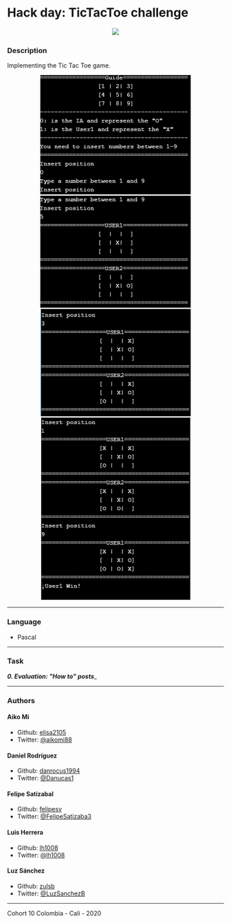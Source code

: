 # Hack day: TicTacToe challenge
<p align="center">
   <img src="https://upload.wikimedia.org/wikipedia/commons/7/7d/Tic-tac-toe-animated.gif">
</p>

### Description
Implementing the Tic Tac Toe game.

<p align="center">
   <img src="/images/Step_1.png">
   <img src="/images/Step_2.png">
   <img src="/images/Step_3.png">
   <img src="/images/Step_4.png">
</p>

---
### Language
* Pascal

---
### Task
_**0. Evaluation: "How to" posts**__

---
### Authors
#### Aiko Mi
* Github: [elisa2105](https://github.com/elisa2105)
* Twitter: [@aikomi88](https://twitter.com/aikomi88)
#### Daniel Rodríguez
* Github: [danrocus1994](https://github.com/danrocus1994)
* Twitter: [@Danucas1](https://twitter.com/Danucas1)
#### Felipe Satizabal
* Github: [felipesv](https://github.com/felipesv)
* Twitter: [@FelipeSatizaba3](https://twitter.com/FelipeSatizaba3)
#### Luis Herrera
* Github: [lh1008](https://github.com/lh1008)
* Twitter: [@lh1008](https://twitter.com/lh1008)
#### Luz Sánchez
* Github: [zulsb](https://github.com/zulsb)
* Twitter: [@LuzSanchezB](https://twitter.com/LuzSanchezB)
---
Cohort 10
Colombia - Cali - 2020
